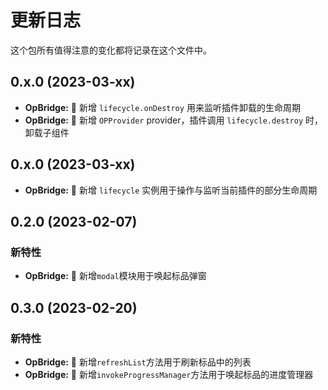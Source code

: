 # 更新日志

这个包所有值得注意的变化都将记录在这个文件中。

## 0.x.0 (2023-03-xx)

- **OpBridge:** 🌟 新增 `lifecycle.onDestroy` 用来监听插件卸载的生命周期
- **OpBridge:** 🌟 新增 `OPProvider` provider，插件调用 `lifecycle.destroy` 时，卸载子组件

## 0.x.0 (2023-03-xx)

- **OpBridge:** 🌟 新增 `lifecycle` 实例用于操作与监听当前插件的部分生命周期

## 0.2.0 (2023-02-07)

### 新特性

- **OpBridge:** 🌟 新增`modal`模块用于唤起标品弹窗

## 0.3.0 (2023-02-20)

### 新特性

- **OpBridge:** 🌟 新增`refreshList`方法用于刷新标品中的列表
- **OpBridge:** 🌟 新增`invokeProgressManager`方法用于唤起标品的进度管理器
